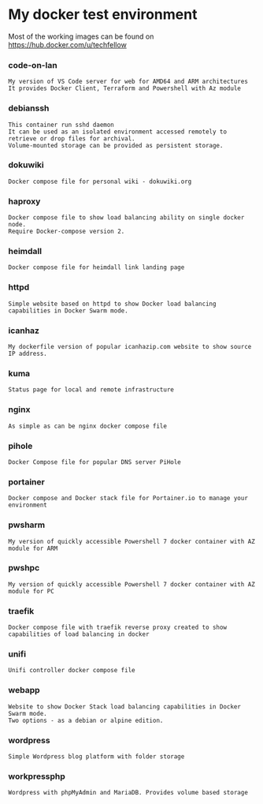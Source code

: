 # My docker test environment
Most of the working images can be found on https://hub.docker.com/u/techfellow
### code-on-lan
    My version of VS Code server for web for AMD64 and ARM architectures
    It provides Docker Client, Terraform and Powershell with Az module
### debianssh
    This container run sshd daemon
    It can be used as an isolated environment accessed remotely to retrieve or drop files for archival.
    Volume-mounted storage can be provided as persistent storage.
### dokuwiki
    Docker compose file for personal wiki - dokuwiki.org
### haproxy
    Docker compose file to show load balancing ability on single docker node.
    Require Docker-compose version 2.
### heimdall
    Docker compose file for heimdall link landing page
### httpd
    Simple website based on httpd to show Docker load balancing capabilities in Docker Swarm mode.
### icanhaz
    My dockerfile version of popular icanhazip.com website to show source IP address.
### kuma
    Status page for local and remote infrastructure
### nginx
    As simple as can be nginx docker compose file
### pihole
    Docker Compose file for popular DNS server PiHole
### portainer
    Docker compose and Docker stack file for Portainer.io to manage your environment
### pwsharm
    My version of quickly accessible Powershell 7 docker container with AZ module for ARM
### pwshpc
    My version of quickly accessible Powershell 7 docker container with AZ module for PC
### traefik
    Docker compose file with traefik reverse proxy created to show capabilities of load balancing in docker
### unifi
    Unifi controller docker compose file
### webapp
    Website to show Docker Stack load balancing capabilities in Docker Swarm mode.
    Two options - as a debian or alpine edition.
### wordpress
    Simple Wordpress blog platform with folder storage
### workpressphp
    Wordpress with phpMyAdmin and MariaDB. Provides volume based storage
